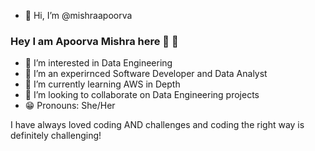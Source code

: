 - 👋 Hi, I’m @mishraapoorva


### Hey I am Apoorva Mishra here 👋 👋
- 👀 I’m interested in Data Engineering
- 🌱 I’m an experirnced Software Developer and Data Analyst
- 🌱 I’m currently learning AWS in Depth
- 💞️ I’m looking to collaborate on Data Engineering projects
- :grin: Pronouns: She/Her

I have always loved coding AND challenges and coding the right way is definitely challenging!

</br>
